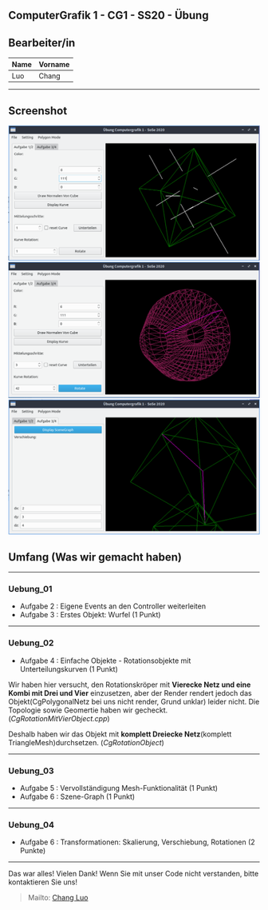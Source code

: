 ComputerGrafik 1 - CG1 - SS20 - Übung 
---

## Bearbeiter/in
| Name | Vorname |
| ---- | ------- |  
| Luo  | Chang   |
---

## Screenshot
![](screenshots/CG1_1.png)
![](screenshots/CG1_2.png)
![](screenshots/CG1_3.png)

## Umfang (Was wir gemacht haben)
---
### Uebung_01
- Aufgabe 2 : Eigene Events an den Controller weiterleiten
- Aufgabe 3 : Erstes Objekt: Wurfel (1 Punkt) 
---

### Uebung_02
- Aufgabe 4 : Einfache Objekte - Rotationsobjekte mit Unterteilungskurven (1 Punkt)

Wir haben hier versucht, den Rotationskröper mit **Vierecke Netz und eine Kombi mit Drei und Vier** einzusetzen, aber der Render rendert jedoch das Objekt(CgPolygonalNetz bei uns nicht render, Grund unklar) leider nicht. Die Topologie sowie Geomertie haben wir gecheckt. (*CgRotationMitVierObject.cpp*)

Deshalb haben wir das Objekt mit **komplett Dreiecke Netz**(komplett TriangleMesh)durchsetzen. (*CgRotationObject*)

---

### Uebung_03
- Aufgabe 5 : Vervollständigung Mesh-Funktionalität (1 Punkt)
- Aufgabe 6 : Szene-Graph (1 Punkt)
---

### Uebung_04
- Aufgabe 6 : Transformationen: Skalierung, Verschiebung, Rotationen (2 Punkte)
---

Das war alles! Vielen Dank!
Wenn Sie mit unser Code nicht verstanden, bitte kontaktieren Sie uns!

> Mailto: [Chang Luo](mailto:chang.luo@stud.hs-hannover.de?cc=chang.luo@gmx.de&subject=CG1_Uebung_Feedback)